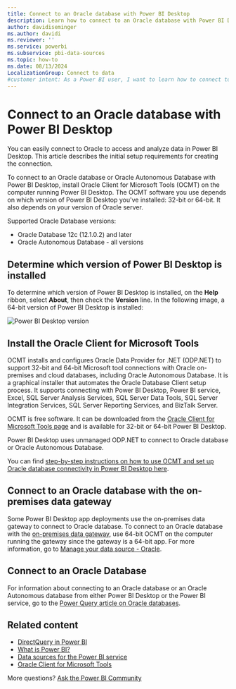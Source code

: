 ```yaml
---
title: Connect to an Oracle database with Power BI Desktop
description: Learn how to connect to an Oracle database with Power BI Desktop using the Oracle Client for Microsoft Tools and on-premises data gateway.
author: davidiseminger
ms.author: davidi
ms.reviewer: ''
ms.service: powerbi
ms.subservice: pbi-data-sources
ms.topic: how-to
ms.date: 08/13/2024
LocalizationGroup: Connect to data
#customer intent: As a Power BI user, I want to learn how to connect to an Oracle database with Power BI Desktop using the Oracle Client for Microsoft Tools and an on-premises data gateway so that I can access and analyze data from Oracle databases in my Power BI reports and dashboards.
---
```

# Connect to an Oracle database with Power BI Desktop

You can easily connect to Oracle to access and analyze data in Power BI Desktop. This article describes the initial setup requirements for creating the connection.

To connect to an Oracle database or Oracle Autonomous Database with Power BI Desktop, install Oracle Client for Microsoft Tools (OCMT) on the computer running Power BI Desktop. The OCMT software you use depends on which version of Power BI Desktop you've installed: 32-bit or 64-bit. It also depends on your version of Oracle server.

Supported Oracle Database versions:

- Oracle Database 12c (12.1.0.2) and later
- Oracle Autonomous Database - all versions

## Determine which version of Power BI Desktop is installed

To determine which version of Power BI Desktop is installed, on the **Help** ribbon, select **About**, then check the **Version** line. In the following image, a 64-bit version of Power BI Desktop is installed:

![Power BI Desktop version](media/desktop-connect-oracle-database/connect-oracle-database_1.png)

## Install the Oracle Client for Microsoft Tools

OCMT installs and configures Oracle Data Provider for .NET (ODP.​NET) to support 32-bit and 64-bit Microsoft tool connections with Oracle on-premises and cloud databases, including Oracle Autonomous Database. It is a graphical installer that automates the Oracle Database Client setup process. It supports connecting with Power BI Desktop, Power BI service, Excel, SQL Server Analysis Services, SQL Server Data Tools, SQL Server Integration Services, SQL Server Reporting Services, and BizTalk Server.

OCMT is free software. It can be downloaded from the [Oracle Client for Microsoft Tools page](https://www.oracle.com/database/technologies/appdev/ocmt.html) and is available for 32-bit or 64-bit Power BI Desktop.

Power BI Desktop uses unmanaged ODP.​NET to connect to Oracle database or Oracle Autonomous Database.

You can find [step-by-step instructions on how to use OCMT and set up Oracle database connectivity in Power BI Desktop here](https://www.oracle.com/a/ocom/docs/database/microsoft-powerbi-connection-adw.pdf).

## Connect to an Oracle database with the on-premises data gateway

Some Power BI Desktop app deployments use the on-premises data gateway to connect to Oracle database. To connect to an Oracle database with the [on-premises data gateway](/data-integration/gateway/), use 64-bit OCMT on the computer running the gateway since the gateway is a 64-bit app. For more information, go to [Manage your data source - Oracle](./service-gateway-onprem-manage-oracle.md).

## Connect to an Oracle Database

For information about connecting to an Oracle database or an Oracle Autonomous database from either Power BI Desktop or the Power BI service, go to the [Power Query article on Oracle databases](/power-query/connectors/oracle-database).

## Related content

- [DirectQuery in Power BI](desktop-directquery-about.md)
- [What is Power BI?](../fundamentals/power-bi-overview.md)  
- [Data sources for the Power BI service](service-get-data.md)  
- [Oracle Client for Microsoft Tools](https://www.oracle.com/database/technologies/appdev/ocmt.html)

More questions? [Ask the Power BI Community](https://community.powerbi.com/)
